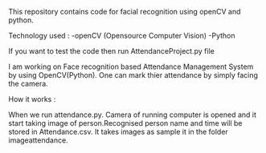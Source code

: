 This repository contains code for facial recognition using openCV and python.

Technology used : -openCV (Opensource Computer Vision) -Python 

If you want to test the code then run AttendanceProject.py file

I am working on Face recognition based Attendance Management System by using OpenCV(Python). One can mark thier attendance by simply facing the camera.

How it works :

When we run attendance.py. Camera of running computer is opened and it start taking image of person.Recognised person name and time will be stored in  Attendance.csv.
It takes images as sample it in the folder imageattendance.  
